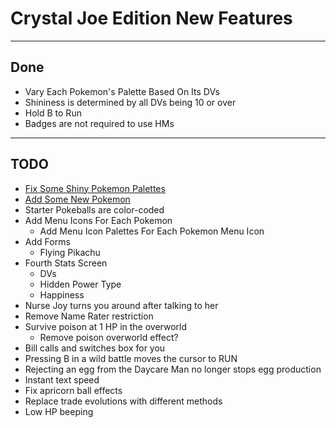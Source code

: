 # Crystal Joe Edition New Features

---

## Done
- Vary Each Pokemon's Palette Based On Its DVs
- Shininess is determined by all DVs being 10 or over
- Hold B to Run
- Badges are not required to use HMs 

---

## TODO
- [Fix Some Shiny Pokemon Palettes](./shiny_changes.md)
- [Add Some New Pokemon](./new_pokemon.md)
- Starter Pokeballs are color-coded
- Add Menu Icons For Each Pokemon
  - Add Menu Icon Palettes For Each Pokemon Menu Icon
- Add Forms
  - Flying Pikachu
- Fourth Stats Screen
  - DVs
  - Hidden Power Type
  - Happiness
- Nurse Joy turns you around after talking to her
- Remove Name Rater restriction
- Survive poison at 1 HP in the overworld
    - Remove poison overworld effect?
- Bill calls and switches box for you
- Pressing B in a wild battle moves the cursor to RUN
- Rejecting an egg from the Daycare Man no longer stops egg production
- Instant text speed
- Fix apricorn ball effects
- Replace trade evolutions with different methods
- Low HP beeping